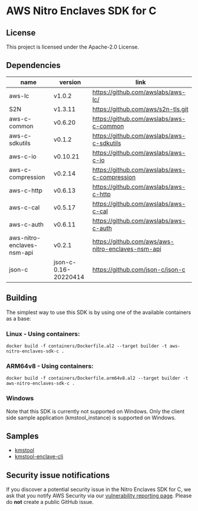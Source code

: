 # AWS Nitro Enclaves SDK for C

## License

This project is licensed under the Apache-2.0 License.

## Dependencies

| name                       | version              | link                                              |
| -------------------------- | -------------------- | ------------------------------------------------- |
| aws-lc                     | v1.0.2               | https://github.com/awslabs/aws-lc/                |
| S2N                        | v1.3.11              | https://github.com/aws/s2n-tls.git                |
| aws-c-common               | v0.6.20              | https://github.com/awslabs/aws-c-common           |
| aws-c-sdkutils             | v0.1.2               | https://github.com/awslabs/aws-c-sdkutils         |
| aws-c-io                   | v0.10.21             | https://github.com/awslabs/aws-c-io               |
| aws-c-compression          | v0.2.14              | https://github.com/awslabs/aws-c-compression      |
| aws-c-http                 | v0.6.13              | https://github.com/awslabs/aws-c-http             |
| aws-c-cal                  | v0.5.17              | https://github.com/awslabs/aws-c-cal              |
| aws-c-auth                 | v0.6.11              | https://github.com/awslabs/aws-c-auth             |
| aws-nitro-enclaves-nsm-api | v0.2.1               | https://github.com/aws/aws-nitro-enclaves-nsm-api |
| json-c                     | json-c-0.16-20220414 | https://github.com/json-c/json-c                  |

## Building

The simplest way to use this SDK is by using one of the available containers as a base:

### Linux - Using containers:

```
docker build -f containers/Dockerfile.al2 --target builder -t aws-nitro-enclaves-sdk-c .
```

### ARM64v8 - Using containers:

```
docker build -f containers/Dockerfile.arm64v8.al2 --target builder -t aws-nitro-enclaves-sdk-c .
```

### Windows

Note that this SDK is currently not supported on Windows. Only the client side sample application (kmstool_instance) is supported on Windows.

## Samples

- [kmstool](docs/kmstool.md)
- [kmstool-enclave-cli](docs/kmstool.md#kmstool-enclave-cli)

## Security issue notifications

If you discover a potential security issue in the Nitro Enclaves SDK for C, we ask that you notify AWS
Security via our
[vulnerability reporting page](https://aws.amazon.com/security/vulnerability-reporting/).
Please do **not** create a public GitHub issue.
